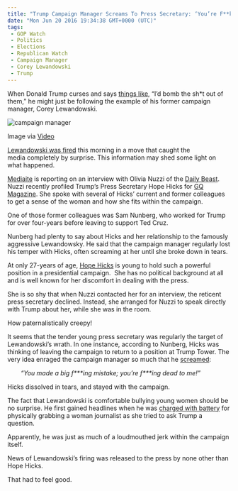 ```yaml
---
title: "Trump Campaign Manager Screams To Press Secretary: ‘You’re F**kng Dead to Me’"
date: "Mon Jun 20 2016 19:34:38 GMT+0000 (UTC)"
tags: 
 - GOP Watch
 - Politics
 - Elections
 - Republican Watch
 - Campaign Manager
 - Corey Lewandowski
 - Trump
---
```

<p><!--OffDef--></p><p><!--Ads1--></p><p>When Donald Trump curses and says&#xA0;<a href="http://www.realclearpolitics.com/video/2015/11/13/trumps_updated_isis_plan_bomb_the_shit_out_of_them_send_exxon_in_to_rebuild.html" onclick="__gaTracker(&apos;send&apos;, &apos;event&apos;, &apos;outbound-article&apos;, &apos;http://www.realclearpolitics.com/video/2015/11/13/trumps_updated_isis_plan_bomb_the_shit_out_of_them_send_exxon_in_to_rebuild.html&apos;, &apos;things like&apos;);">things like</a>, &#x201C;I&#x2019;d bomb the sh*t out of them,&#x201D; he might just be following the example of his former&#xA0;campaign manager, Corey Lewandowski.</p><div id="attachment_138227" style="width: 650px" class="wp-caption aligncenter"><img class="wp-image-138227 size-full" src="//i2.wp.com/cdn.liberalamerica.org/wp-content/uploads/2016/06/What-s-behind-departure-of-Trump-campaign-manager-Corey-Lewandowski-2-YouTube.png?resize=640%2C360" alt="campaign manager" srcset="//i2.wp.com/cdn.liberalamerica.org/wp-content/uploads/2016/06/What-s-behind-departure-of-Trump-campaign-manager-Corey-Lewandowski-2-YouTube.png?resize=640%2C360 640w, //i2.wp.com/cdn.liberalamerica.org/wp-content/uploads/2016/06/What-s-behind-departure-of-Trump-campaign-manager-Corey-Lewandowski-2-YouTube.png?resize=640%2C360 64w, //i2.wp.com/cdn.liberalamerica.org/wp-content/uploads/2016/06/What-s-behind-departure-of-Trump-campaign-manager-Corey-Lewandowski-2-YouTube.png?resize=640%2C360 350w, //i2.wp.com/cdn.liberalamerica.org/wp-content/uploads/2016/06/What-s-behind-departure-of-Trump-campaign-manager-Corey-Lewandowski-2-YouTube.png?resize=640%2C360 600w" sizes="(max-width: 640px) 100vw, 640px" data-recalc-dims="1">
<p class="wp-caption-text">Image via <a href="https://www.youtube.com/watch?v=YSvyv3lXNzw" onclick="__gaTracker(&apos;send&apos;, &apos;event&apos;, &apos;outbound-article&apos;, &apos;https://www.youtube.com/watch?v=YSvyv3lXNzw&apos;, &apos;Video&apos;);">Video</a></p>
</div><p><a href="http://www.liberalamerica.org/2016/06/20/breaking-trump-fires-campaign-manager-corey-lewandowski/">Lewandowski was fired</a>&#xA0;this morning in a move that caught the media&#xA0;completely by surprise. This information may shed some light on what happened.</p><p><a href="http://www.mediaite.com/print/report-trump-campaign-manager-screamed-youre-fing-dead-to-me-to-press-secretary/" onclick="__gaTracker(&apos;send&apos;, &apos;event&apos;, &apos;outbound-article&apos;, &apos;http://www.mediaite.com/print/report-trump-campaign-manager-screamed-youre-fing-dead-to-me-to-press-secretary/&apos;, &apos;Mediaite&apos;);">Mediaite</a>&#xA0;is reporting on an interview with Olivia Nuzzi of the <a href="http://www.thedailybeast.com/" onclick="__gaTracker(&apos;send&apos;, &apos;event&apos;, &apos;outbound-article&apos;, &apos;http://www.thedailybeast.com/&apos;, &apos;Daily Beast&apos;);">Daily Beast</a>. Nuzzi recently profiled Trump&#x2019;s Press Secretary Hope Hicks for <a href="http://www.gq.com/" onclick="__gaTracker(&apos;send&apos;, &apos;event&apos;, &apos;outbound-article&apos;, &apos;http://www.gq.com/&apos;, &apos;GQ Magazine&apos;);">GQ Magazine</a>. She spoke with several of Hicks&#x2019; current and former colleagues to get a sense of the woman and how she fits within the campaign.</p><p>One of those former colleagues was Sam Nunberg, who worked for Trump for over four-years before leaving to support Ted Cruz.</p><p>Nunberg had plenty to say about Hicks and her relationship to the famously aggressive Lewandowsky. He said that the campaign manager&#xA0;regularly lost his temper with Hicks, often screaming at her until she broke down in tears.</p><p>At only 27-years of age, <a href="http://theslot.jezebel.com/behold-this-glorious-profile-of-hope-hicks-donald-trum-1782277909" onclick="__gaTracker(&apos;send&apos;, &apos;event&apos;, &apos;outbound-article&apos;, &apos;http://theslot.jezebel.com/behold-this-glorious-profile-of-hope-hicks-donald-trum-1782277909&apos;, &apos;Hope Hicks&apos;);">Hope Hicks</a> is young to hold such a powerful position in a presidential campaign. &#xA0;She has no political background at all and is well known for her discomfort in dealing with the press.</p><p>She is so shy that when Nuzzi contacted her for an interview, the reticent press secretary declined. Instead, she arranged for Nuzzi to speak directly with Trump about her, while she was in the room.</p><p>How paternalistically creepy!</p><p>It seems that the tender young press secretary was regularly the target of Lewandowski&#x2019;s wrath. In one instance, according to Nunberg, Hicks was thinking of leaving the campaign to return to a position at Trump Tower. The very idea enraged the campaign manager&#xA0;so much that he <a href="http://www.mediaite.com/print/report-trump-campaign-manager-screamed-youre-fing-dead-to-me-to-press-secretary/" onclick="__gaTracker(&apos;send&apos;, &apos;event&apos;, &apos;outbound-article&apos;, &apos;http://www.mediaite.com/print/report-trump-campaign-manager-screamed-youre-fing-dead-to-me-to-press-secretary/&apos;, &apos;screamed&apos;);">screamed</a>:</p><p class="p1" style="padding-left: 30px;"><em><span class="s1">&#x201C;You made a big f***ing mistake; you&#x2019;re f***ing dead to me!&#x201D;</span></em></p><p class="p1">Hicks dissolved in tears, and stayed with the campaign.</p><p><!--Ads2--></p><p>The fact that Lewandowski is comfortable bullying young women should be no surprise. He first gained headlines when he was <a href="http://www.nytimes.com/2016/04/15/us/politics/corey-lewandowski-trump-campaign-manager.html" onclick="__gaTracker(&apos;send&apos;, &apos;event&apos;, &apos;outbound-article&apos;, &apos;http://www.nytimes.com/2016/04/15/us/politics/corey-lewandowski-trump-campaign-manager.html&apos;, &apos;charged with battery&apos;);">charged with battery</a> for physically grabbing a woman journalist as she tried to ask Trump a question.</p><p class="p1">Apparently, he was just as much of a loudmouthed jerk within the campaign itself.</p><p class="p1">News of Lewandowski&#x2019;s firing was released to the press by none other than Hope Hicks.</p><p class="p1">That had to feel good.</p><p>&#xA0;</p>